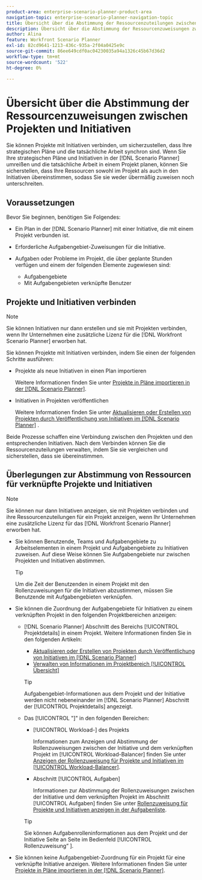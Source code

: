 ```yaml
---
product-area: enterprise-scenario-planner-product-area
navigation-topic: enterprise-scenario-planner-navigation-topic
title: Übersicht über die Abstimmung der Ressourcenzuteilungen zwischen Projekten und Initiativen
description: Übersicht über die Abstimmung der Ressourcenzuweisungen zwischen Projekten und Initiativen
author: Alina
feature: Workfront Scenario Planner
exl-id: 82cd9641-1213-436c-935a-2f04a0425e9c
source-git-commit: 86ee649cdf0ac04230035a94a1326c45b67d36d2
workflow-type: tm+mt
source-wordcount: '522'
ht-degree: 0%

---
```


# Übersicht über die Abstimmung der Ressourcenzuweisungen zwischen Projekten und Initiativen

<!--
<p data-mc-conditions="QuicksilverOrClassic.Draft mode">(NOTE: two more articles were added to split content from here according to where the reconciling can happen) </p>
-->

Sie können Projekte mit Initiativen verbinden, um sicherzustellen, dass Ihre strategischen Pläne und die tatsächliche Arbeit synchron sind. Wenn Sie Ihre strategischen Pläne und Initiativen in der [!DNL Scenario Planner] umreißen und die tatsächliche Arbeit in einem Projekt planen, können Sie sicherstellen, dass Ihre Ressourcen sowohl im Projekt als auch in den Initiativen übereinstimmen, sodass Sie sie weder übermäßig zuweisen noch unterschreiten.

## Voraussetzungen

Bevor Sie beginnen, benötigen Sie Folgendes:

* Ein Plan in der [!DNL Scenario Planner] mit einer Initiative, die mit einem Projekt verbunden ist.
* Erforderliche Aufgabengebiet-Zuweisungen für die Initiative.
* Aufgaben oder Probleme im Projekt, die über geplante Stunden verfügen und einem der folgenden Elemente zugewiesen sind:

   * Aufgabengebiete
   * Mit Aufgabengebieten verknüpfte Benutzer

## Projekte und Initiativen verbinden

>[!NOTE]
>
>Sie können Initiativen nur dann erstellen und sie mit Projekten verbinden, wenn Ihr Unternehmen eine zusätzliche Lizenz für die [!DNL Workfront Scenario Planner] erworben hat.

Sie können Projekte mit Initiativen verbinden, indem Sie einen der folgenden Schritte ausführen:

* Projekte als neue Initiativen in einen Plan importieren

  Weitere Informationen finden Sie unter [Projekte in Pläne importieren in der [!DNL Scenario Planner]](../scenario-planner/import-projects-to-plans.md).

* Initiativen in Projekten veröffentlichen

  Weitere Informationen finden Sie unter [Aktualisieren oder Erstellen von Projekten durch Veröffentlichung von Initiativen im [!DNL Scenario Planner]](../scenario-planner/publish-scenarios-update-projects.md) .

Beide Prozesse schaffen eine Verbindung zwischen den Projekten und den entsprechenden Initiativen. Nach dem Verbinden können Sie die Ressourcenzuteilungen verwalten, indem Sie sie vergleichen und sicherstellen, dass sie übereinstimmen.

## Überlegungen zur Abstimmung von Ressourcen für verknüpfte Projekte und Initiativen

>[!NOTE]
>
>Sie können nur dann Initiativen anzeigen, sie mit Projekten verbinden und ihre Ressourcenzuteilungen für ein Projekt anzeigen, wenn Ihr Unternehmen eine zusätzliche Lizenz für das [!DNL Workfront Scenario Planner] erworben hat.

* Sie können Benutzende, Teams und Aufgabengebiete zu Arbeitselementen in einem Projekt und Aufgabengebiete zu Initiativen zuweisen. Auf diese Weise können Sie Aufgabengebiete nur zwischen Projekten und Initiativen abstimmen.

  >[!TIP]
  >
  >Um die Zeit der Benutzenden in einem Projekt mit den Rollenzuweisungen für die Initiativen abzustimmen, müssen Sie Benutzende mit Aufgabengebieten verknüpfen.

* Sie können die Zuordnung der Aufgabengebiete für Initiativen zu einem verknüpften Projekt in den folgenden Projektbereichen anzeigen:

   * [!DNL Scenario Planner] Abschnitt des Bereichs [!UICONTROL Projektdetails] in einem Projekt. Weitere Informationen finden Sie in den folgenden Artikeln:

      * [Aktualisieren oder Erstellen von Projekten durch Veröffentlichung von Initiativen im [!DNL Scenario Planner]](../scenario-planner/publish-scenarios-update-projects.md)
      * [Verwalten von Informationen im Projektbereich [!UICONTROL Übersicht]](../manage-work/projects/manage-projects/understand-project-overview-area.md)

     >[!TIP]
     >
     >Aufgabengebiet-Informationen aus dem Projekt und der Initiative werden nicht nebeneinander im [!DNL Scenario Planner] Abschnitt der [!UICONTROL Projektdetails] angezeigt.

   * Das [!UICONTROL  &quot;]&quot; in den folgenden Bereichen:

      * [!UICONTROL Workload-] des Projekts

        Informationen zum Anzeigen und Abstimmung der Rollenzuweisungen zwischen der Initiative und dem verknüpften Projekt im [!UICONTROL Workload-Balancer] finden Sie unter [Anzeigen der Rollenzuweisung für Projekte und Initiativen im [!UICONTROL Workload-Balancer]](../scenario-planner/show-role-allocation-workload-balancer.md).

      * Abschnitt [!UICONTROL Aufgaben]

        Informationen zur Abstimmung der Rollenzuweisungen zwischen der Initiative und dem verknüpften Projekt im Abschnitt [!UICONTROL Aufgaben] finden Sie unter [Rollenzuweisung für Projekte und Initiativen anzeigen in der Aufgabenliste](../scenario-planner/show-role-allocation-task-list-nwe.md).

     >[!TIP]
     >
     >Sie können Aufgabenrolleninformationen aus dem Projekt und der Initiative Seite an Seite im Bedienfeld [!UICONTROL Rollenzuweisung“ ].

* Sie können keine Aufgabengebiet-Zuordnung für ein Projekt für eine verknüpfte Initiative anzeigen. Weitere Informationen finden Sie unter [Projekte in Pläne importieren in der [!DNL Scenario Planner]](../scenario-planner/import-projects-to-plans.md).

  <!--
  <MadCap:conditionalText data-mc-conditions="QuicksilverOrClassic.Draft mode">
  (NOTE: this might change - project job role visibility into initiative)
  </MadCap:conditionalText>
  -->
